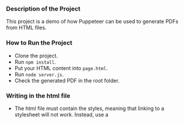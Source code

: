 ### Description of the Project
This project is a demo of how Puppeteer can be used to generate PDFs from HTML files.

### How to Run the Project
- Clone the project.
- Run `npm install`.
- Put your HTML content into `page.html`.
- Run `node server.js`.
- Check the generated PDF in the root folder.

### Writing in the html file
- The html file must contain the styles, meaning that linking to a stylesheet will not work. Instead, use a <style> tag to write the styles in the html file.
- server.js is set up to replace certain strings in the html file with variables set during runtime. To add a variable use the format ${variableName} in the html file. Then, change the variables dictionary in server.js to include the variable name as a key and the value you want to replace it with as the value.